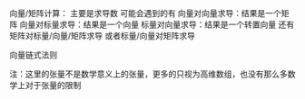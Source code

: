 向量/矩阵计算：
主要是求导数
可能会遇到的有
向量对向量求导：结果是一个矩阵
向量对标量求导：结果是一个向量
标量对向量求导：结果是一个转置向量
还有矩阵对标量/向量/矩阵求导
或者标量/向量对矩阵求导

向量链式法则

注：这里的张量不是数学意义上的张量，更多的只视为高维数组，也没有那么多数学上对于张量的限制